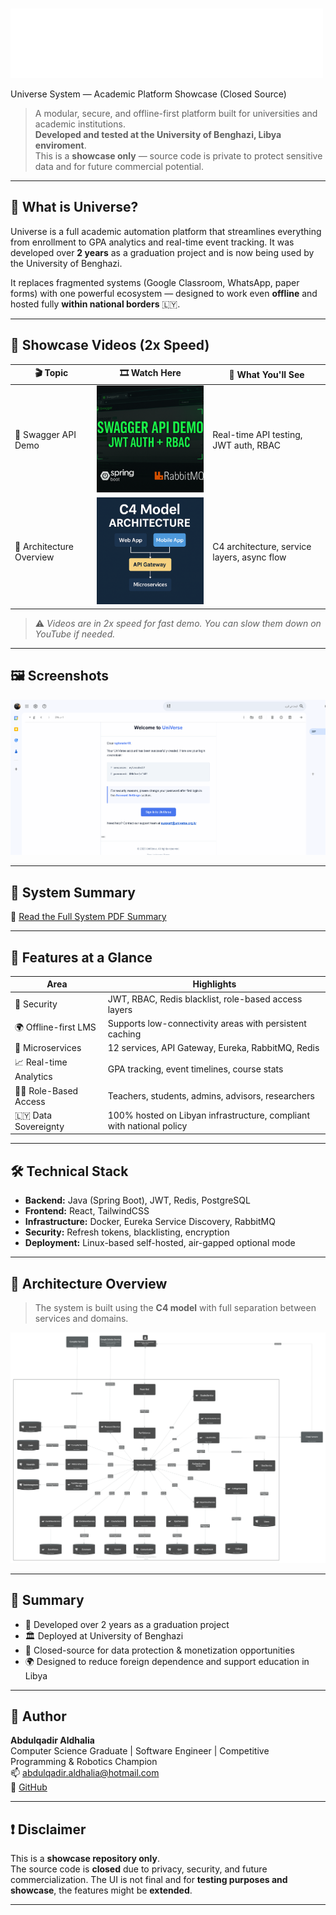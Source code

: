 

# <p align="center">
  <img src="media/universe-logo.png" alt="UNIVERSE Logo" width="500"/>
</p> Universe System — Academic Platform Showcase (Closed Source)

> A modular, secure, and offline-first platform built for universities and academic institutions.  
> **Developed and tested at the University of Benghazi, Libya enviroment**.  
> This is a **showcase only** — source code is private to protect sensitive data and for future commercial potential.

---

## 🧠 What is Universe?

Universe is a full academic automation platform that streamlines everything from enrollment to GPA analytics and real-time event tracking. It was developed over **2 years** as a graduation project and is now being used by the University of Benghazi.

It replaces fragmented systems (Google Classroom, WhatsApp, paper forms) with one powerful ecosystem — designed to work even **offline** and hosted fully **within national borders** 🇱🇾.

---

## 🎥 Showcase Videos (2x Speed)

| 🎬 Topic               | 🎞️ Watch Here | 📌 What You'll See                                |
|------------------------|----------------|---------------------------------------------------|
| 🧪 Swagger API Demo    | <a href="https://youtu.be/IWxUstwvTEk" target="_blank"><img src="media/swagger-thumbnail.png" width="320"/></a> | Real-time API testing, JWT auth, RBAC             |
| 🧠 Architecture Overview | <a href="https://youtu.be/vVDmVi2smUM?si=34-at-fu9_g35baf" target="_blank"><img src="media/architecture-thumbnail.png" width="320"/></a> | C4 architecture, service layers, async flow       |

> ⚠️ *Videos are in 2x speed for fast demo. You can slow them down on YouTube if needed.*

---

## 🖼️ Screenshots

![UI Screenshots (GIF)](media/platform-ui-prototype.gif)

---

## 📖 System Summary

📄 [Read the Full System PDF Summary](docs/universe-system-summary.pdf)

---

## 🚀 Features at a Glance

| Area                     | Highlights                                                                 |
|--------------------------|---------------------------------------------------------------------------|
| 🔐 Security              | JWT, RBAC, Redis blacklist, role-based access layers                      |
| 🌍 Offline-first LMS     | Supports low-connectivity areas with persistent caching                   |
| 🧩 Microservices         | 12 services, API Gateway, Eureka, RabbitMQ, Redis                          |
| 📈 Real-time Analytics   | GPA tracking, event timelines, course stats                               |
| 👩‍🏫 Role-Based Access   | Teachers, students, admins, advisors, researchers                          |
| 🇱🇾 Data Sovereignty     | 100% hosted on Libyan infrastructure, compliant with national policy       |

---

## 🛠️ Technical Stack

- **Backend:** Java (Spring Boot), JWT, Redis, PostgreSQL  
- **Frontend:** React, TailwindCSS  
- **Infrastructure:** Docker, Eureka Service Discovery, RabbitMQ  
- **Security:** Refresh tokens, blacklisting, encryption  
- **Deployment:** Linux-based self-hosted, air-gapped optional mode

---

## 🧭 Architecture Overview

> The system is built using the **C4 model** with full separation between services and domains.

![System Architecture](media/universe-architecture.png)

---

## 📄 Summary

- 🧠 Developed over 2 years as a graduation project  
- 🏛️ Deployed at University of Benghazi  
- 🔐 Closed-source for data protection & monetization opportunities  
- 🌍 Designed to reduce foreign dependence and support education in Libya  

---

## 👤 Author

**Abdulqadir Aldhalia**  
Computer Science Graduate | Software Engineer | Competitive Programming & Robotics Champion  
📫 [abdulqadir.aldhalia@hotmail.com](mailto:abdulqadir.aldhalia@hotmail.com)  
🔗 [GitHub](https://github.com/Abdulqadir-Aldhalia)

---

## ❗ Disclaimer

This is a **showcase repository only**.  
The source code is **closed** due to privacy, security, and future commercialization.
The UI is not final and for **testing purposes and showcase**, the features might be **extended**.

---
